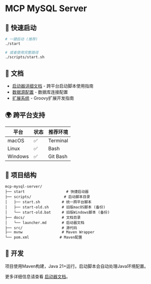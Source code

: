 # MCP MySQL Server

## 🚀 快速启动

```bash
# 一键启动 (推荐)
./start

# 或者使用完整路径
./scripts/start.sh
```

## 📖 文档

- [启动器详细文档](docs/launcher.md) - 跨平台启动脚本使用指南
- [数据源配置](DATASOURCE.md) - 数据库连接配置
- [扩展系统](EXTENSIONS.md) - Groovy扩展开发指南

## 🌍 跨平台支持

| 平台 | 状态 | 推荐环境 |
|------|------|----------|
| macOS | ✅ | Terminal |
| Linux | ✅ | Bash |
| Windows | ✅ | Git Bash |

## 📁 项目结构

```
mcp-mysql-server/
├── start                   # 快捷启动器
├── scripts/               # 启动脚本目录
│   ├── start.sh          # 统一跨平台脚本
│   ├── start-old.sh      # 旧版macOS脚本 (备份)
│   └── start-old.bat     # 旧版Windows脚本 (备份)
├── docs/                 # 文档目录
│   └── launcher.md       # 启动器文档
├── src/                  # 源代码
├── mvnw                  # Maven Wrapper
└── pom.xml              # Maven配置
```

## 🔧 开发

项目使用Maven构建，Java 21+运行。启动脚本会自动处理Java环境配置。

更多详细信息请查看 [启动器文档](docs/launcher.md)。
